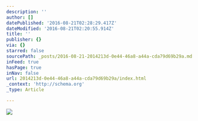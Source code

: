 ```yaml
---
description: ''
author: []
datePublished: '2016-08-21T02:28:29.417Z'
dateModified: '2016-08-21T02:20:55.914Z'
title: ''
publisher: {}
via: {}
starred: false
sourcePath: _posts/2016-08-21-2014213d-0e44-46a8-a44a-cda79d69b29a.md
inFeed: true
hasPage: true
inNav: false
url: 2014213d-0e44-46a8-a44a-cda79d69b29a/index.html
_context: 'http://schema.org'
_type: Article

---
```

![](https://the-grid-user-content.s3-us-west-2.amazonaws.com/21c57183-2f72-4d16-9df4-65a0496097f9.jpg)
